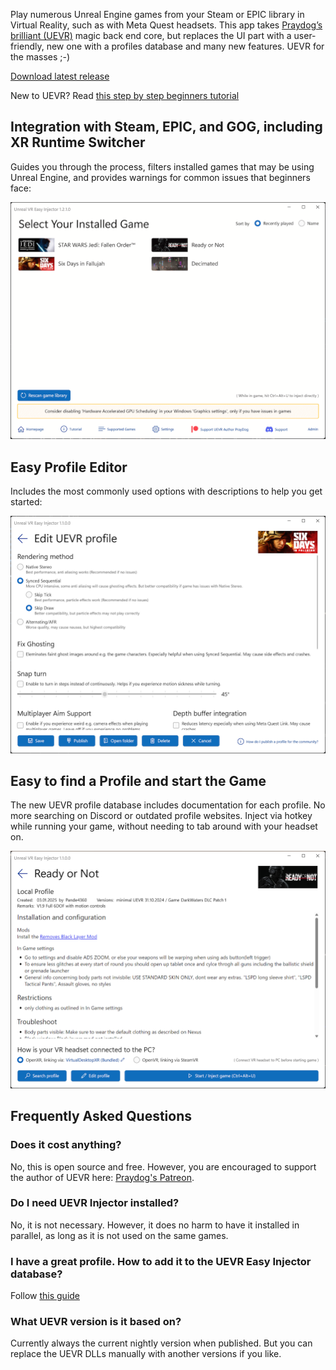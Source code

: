Play numerous Unreal Engine games from your Steam or EPIC library in Virtual Reality, such as with Meta Quest headsets.
This app takes [Praydog’s brilliant (UEVR)](https://github.com/praydog/UEVR) magic back end core, but replaces the UI part with a user-friendly, new one with a profiles database and many new features. UEVR for the masses ;-)  

<a href="https://github.com/oduis/UEVRDeluxe/releases" class="download-link">Download latest release</a>

New to UEVR? Read [this step by step beginners tutorial](UEVRTutorial.md)  

## Integration with Steam, EPIC, and GOG, including XR Runtime Switcher
Guides you through the process, filters installed games that may be using Unreal Engine, and provides warnings for common issues that beginners face:

![Main screenshot](assets/ScreenMain.png)

## Easy Profile Editor
Includes the most commonly used options with descriptions to help you get started:

![Profile editor](assets/EditProfile.png)

## Easy to find a Profile and start the Game
The new UEVR profile database includes documentation for each profile. No more searching on Discord or outdated profile websites. Inject via hotkey while running your game, without needing to tab around with your headset on.

![Game screenshot](assets/ScreenGame.png)

## Frequently Asked Questions
### Does it cost anything?
No, this is open source and free. However, you are encouraged to support the author of UEVR here: [Praydog's Patreon](https://patreon.com/praydog).
### Do I need UEVR Injector installed?
No, it is not necessary. However, it does no harm to have it installed in parallel, as long as it is not used on the same games.
### I have a great profile. How to add it to the UEVR Easy Injector database?
Follow [this guide](SubmitProfile.md)
### What UEVR version is it based on?  
Currently always the current nightly version when published. But you can replace the UEVR DLLs manually with another versions if you like.
